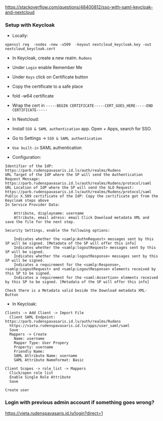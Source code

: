 https://stackoverflow.com/questions/48400812/sso-with-saml-keycloak-and-nextcloud


### Setup with Keycloak
- Locally:
```
openssl req  -nodes -new -x509  -keyout nextcloud_keycloak.key -out nextcloud_keycloak.cert
```
- In Keycloak, create a new realm. `Rudens`
 - Under `Login` enable Remember Me
 - Under `Keys` click on Certificate button
 - Copy the certificate to a safe place
 - fold -w64 certificate
 - Wrap the cert in `-----BEGIN CERTIFICATE-----CERT_GOES_HERE-----END CERTIFICATE-----`

- In Nextcloud:
- Install `SSO & SAML authentication` app. Open + Apps, search for SSO.
- Go to Settings -> `SSO & SAML authentication`
- `Use built-in` SAML authentication
- Configuration:
```
Identifier of the IdP:
https://parb.rudenspavasaris.id.lv/auth/realms/Rudens
URL Target of the IdP where the SP will send the Authentication Request Message:
https://parb.rudenspavasaris.id.lv/auth/realms/Rudens/protocol/saml
URL Location of IdP where the SP will send the SLO Request:
https://parb.rudenspavasaris.id.lv/auth/realms/Rudens/protocol/saml
Public X.509 certificate of the IdP: Copy the certificate got from the Keycloak steps above
In Service Provider Data:

    Attribute, displayname: username
    Attribute, email adress: email Click Download metadata XML and save the file for the next step.

Security Settings, enable the following options:

    Indicates whether the <samlp:AuthnRequest> messages sent by this SP will be signed. [Metadata of the SP will offer this info]
    Indicates whether the <samlp:logoutRequest> messages sent by this SP will be signed.
    Indicates whether the <samlp:logoutResponse> messages sent by this SP will be signed.
    Indicates a requirement for the <samlp:Response>, <samlp:LogoutRequest> and <samlp:LogoutResponse> elements received by this SP to be signed.
    Indicates a requirement for the <saml:Assertion> elements received by this SP to be signed. [Metadata of the SP will offer this info]

Check there is a Metadata valid beside the Download metadata XML-Button
```

- In Keycloak:
```
Clients -> Add Client -> Import File
  Client SAML Endpoint: https://parb.rudenspavasaris.id.lv/auth/realms/Rudens
  https://vieta.rudenspavasaris.id.lv/apps/user_saml/saml
  Save
  Mappers -> Create
    Name: username
    Mapper Type: User Propery
    Property: username
    Friendly Name:
    SAML Attribute Name: username
    SAML Attribute NameFormat: Basic

Client Scopes -> role_list -> Mappers
  Click/open role list
  Enable Single Role Attribute
  Save

Create user
```

### Login with previous admin account if something goes wrong?
https://vieta.rudenspavasaris.id.lv/login?direct=1
